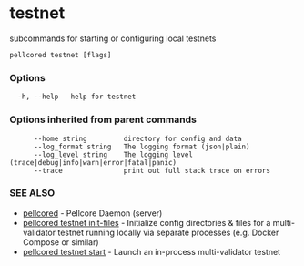 # testnet

subcommands for starting or configuring local testnets

```
pellcored testnet [flags]
```

### Options

```
  -h, --help   help for testnet
```

### Options inherited from parent commands

```
      --home string         directory for config and data 
      --log_format string   The logging format (json|plain) 
      --log_level string    The logging level (trace|debug|info|warn|error|fatal|panic) 
      --trace               print out full stack trace on errors
```

### SEE ALSO

* [pellcored](pellcored.md)	 - Pellcore Daemon (server)
* [pellcored testnet init-files](pellcored_testnet_init-files.md)	 - Initialize config directories & files for a multi-validator testnet running locally via separate processes (e.g. Docker Compose or similar)
* [pellcored testnet start](pellcored_testnet_start.md)	 - Launch an in-process multi-validator testnet

